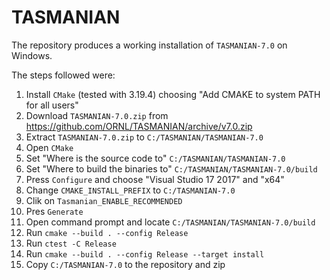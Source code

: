 # TASMANIAN

The repository produces a working installation of `TASMANIAN-7.0` on Windows.

The steps followed were:

1. Install `CMake` (tested with 3.19.4) choosing "Add CMAKE to system PATH for all users"
2. Download `TASMANIAN-7.0.zip` from https://github.com/ORNL/TASMANIAN/archive/v7.0.zip
3. Extract `TASMANIAN-7.0.zip` to `C:/TASMANIAN/TASMANIAN-7.0`
4. Open `CMake` 
5. Set "Where is the source code to" `C:/TASMANIAN/TASMANIAN-7.0`
6. Set "Where to build the binaries to" `C:/TASMANIAN/TASMANIAN-7.0/build`
7. Press `Configure` and choose "Visual Studio 17 2017" and "x64"
8. Change `CMAKE_INSTALL_PREFIX` to `C:/TASMANIAN-7.0`
9. Clik on `Tasmanian_ENABLE_RECOMMENDED`
10. Pres `Generate`
11. Open command prompt and locate `C:/TASMANIAN/TASMANIAN-7.0/build`
12. Run `cmake --build . --config Release`
13. Run `ctest -C Release`
14. Run `cmake --build . --config Release --target install`
15. Copy `C:/TASMANIAN-7.0` to the repository and zip